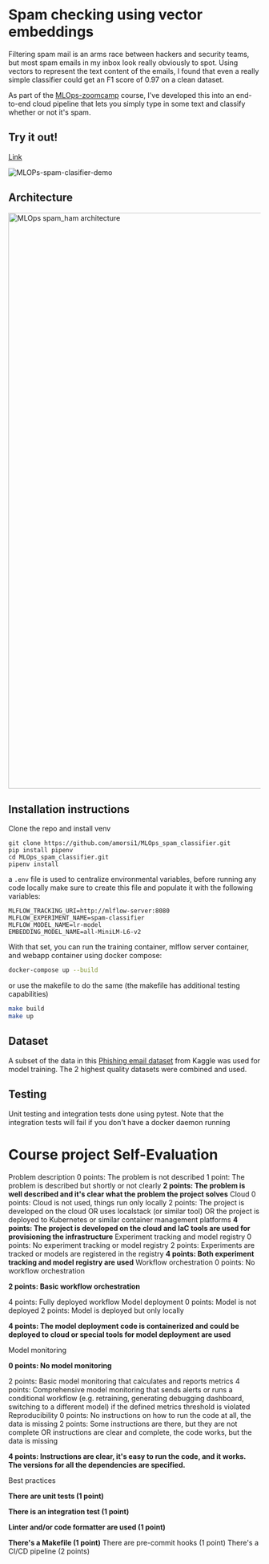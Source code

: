 # Spam checking using vector embeddings

Filtering spam mail is an arms race between hackers and security teams, but most spam emails in my inbox look really obviously to spot. Using vectors to represent the text content of the emails,
I found that even a really simple classifier could get an F1 score of 0.97 on a clean dataset.

As part of the [MLOps-zoomcamp](https://github.com/DataTalksClub/mlops-zoomcamp) course, I've developed this into an end-to-end cloud pipeline that lets you simply type in some text and classify
whether or not it's spam. 

## Try it out!
[Link](https://amuveqngiu.us-east-1.awsapprunner.com/) 

![MLOPs-spam-clasifier-demo](https://github.com/user-attachments/assets/73fd4bef-4ef6-45f7-8fee-6097120f4670)


## Architecture
<img width="2400" height="1148" alt="MLOps spam_ham architecture" src="https://github.com/user-attachments/assets/a660a559-7d8c-42ee-a1a8-4de40d811a58" />

## Installation instructions
Clone the repo and install venv
```
git clone https://github.com/amorsi1/MLOps_spam_classifier.git
pip install pipenv
cd MLOps_spam_classifier.git
pipenv install 
```
a `.env` file is used to centralize environmental variables, before running any code locally make sure to create this file and populate it with the following variables:
```.env
MLFLOW_TRACKING_URI=http://mlflow-server:8080 
MLFLOW_EXPERIMENT_NAME=spam-classifier
MLFLOW_MODEL_NAME=lr-model
EMBEDDING_MODEL_NAME=all-MiniLM-L6-v2
```
With that set, you can run the training container, mlflow server container, and webapp container using docker compose:
```bash
docker-compose up --build
```

or use the makefile to do the same (the makefile has additional testing capabilities)
```bash
make build
make up
```
## Dataset
A subset of the data in this [Phishing email dataset](https://www.kaggle.com/datasets/naserabdullahalam/phishing-email-dataset) from Kaggle was used for model training. The 2 highest quality
datasets were combined and used.

## Testing
Unit testing and integration tests done using pytest. Note that the integration tests will fail if you don't have a docker daemon running

# Course project Self-Evaluation 
Problem description
0 points: The problem is not described
1 point: The problem is described but shortly or not clearly
**2 points: The problem is well described and it's clear what the problem the project solves**
Cloud
0 points: Cloud is not used, things run only locally
2 points: The project is developed on the cloud OR uses localstack (or similar tool) OR the project is deployed to Kubernetes or similar container management platforms
**4 points: The project is developed on the cloud and IaC tools are used for provisioning the infrastructure**
Experiment tracking and model registry
0 points: No experiment tracking or model registry
2 points: Experiments are tracked or models are registered in the registry
**4 points: Both experiment tracking and model registry are used**
Workflow orchestration
0 points: No workflow orchestration

**2 points: Basic workflow orchestration**

4 points: Fully deployed workflow
Model deployment
0 points: Model is not deployed
2 points: Model is deployed but only locally

**4 points: The model deployment code is containerized and could be deployed to cloud or special tools for model deployment are used**

Model monitoring

**0 points: No model monitoring**

2 points: Basic model monitoring that calculates and reports metrics
4 points: Comprehensive model monitoring that sends alerts or runs a conditional workflow (e.g. retraining, generating debugging dashboard, switching to a different model) if the defined metrics threshold is violated
Reproducibility
0 points: No instructions on how to run the code at all, the data is missing
2 points: Some instructions are there, but they are not complete OR instructions are clear and complete, the code works, but the data is missing

**4 points: Instructions are clear, it's easy to run the code, and it works. The versions for all the dependencies are specified.**

Best practices

 **There are unit tests (1 point)**
 
 **There is an integration test (1 point)**
 
 **Linter and/or code formatter are used (1 point)**
 
 **There's a Makefile (1 point)**
 There are pre-commit hooks (1 point)
 There's a CI/CD pipeline (2 points)






